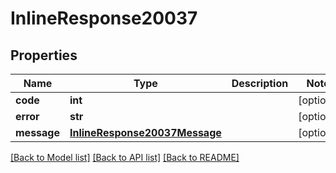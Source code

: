 # InlineResponse20037

## Properties
Name | Type | Description | Notes
------------ | ------------- | ------------- | -------------
**code** | **int** |  | [optional] 
**error** | **str** |  | [optional] 
**message** | [**InlineResponse20037Message**](InlineResponse20037Message.md) |  | [optional] 

[[Back to Model list]](../README.md#documentation-for-models) [[Back to API list]](../README.md#documentation-for-api-endpoints) [[Back to README]](../README.md)


